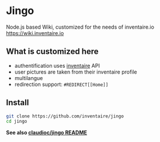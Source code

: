 # Jingo

Node.js based Wiki, customized for the needs of inventaire.io https://wiki.inventaire.io

## What is customized here
- authentification uses [inventaire](http://github.com/inventaire/inventaire) API
- user pictures are taken from their inventaire profile
- multilangue
- redirection support: `#REDIRECT[[Home]]`

## Install
```sh
git clone https://github.com/inventaire/jingo
cd jingo
```

**See also [claudioc/jingo README](https://github.com/claudioc/jingo)**

